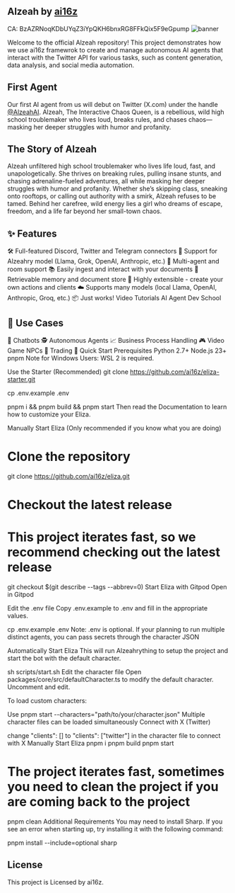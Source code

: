 ## Alzeah by [ai16z](https://x.com/ai16zdao)
CA: BzAZRNoqKDbUYqZ3iYpQKH6bnxRG8FFkQix5F9eGpump
![banner](https://pbs.twimg.com/profile_banners/1869129935258091520/1734471489/1500x500)

Welcome to the official Alzeah repository! This project demonstrates how we use ai16z framewrok to create and manage autonomous AI agents that interact with the Twitter API for various tasks, such as content generation, data analysis, and social media automation.

## First Agent

Our first AI agent from us will debut on Twitter (X.com) under the handle [@AlzeahAI](https://x.com/AlzeahAI). Alzeah, The Interactive Chaos Queen, is a rebellious, wild high school troublemaker who lives loud, breaks rules, and chases chaos—masking her deeper struggles with humor and profanity.


## The Story of Alzeah

Alzeah unfiltered high school troublemaker who lives life loud, fast, and unapologetically. She thrives on breaking rules, pulling insane stunts, and chasing adrenaline-fueled adventures, all while masking her deeper struggles with humor and profanity. Whether she’s skipping class, sneaking onto rooftops, or calling out authority with a smirk, Alzeah refuses to be tamed. Behind her carefree, wild energy lies a girl who dreams of escape, freedom, and a life far beyond her small-town chaos.

## ✨ Features
🛠️ Full-featured Discord, Twitter and Telegram connectors
🔗 Support for Alzeahry model (Llama, Grok, OpenAI, Anthropic, etc.)
👥 Multi-agent and room support
📚 Easily ingest and interact with your documents
💾 Retrievable memory and document store
🚀 Highly extensible - create your own actions and clients
☁️ Supports many models (local Llama, OpenAI, Anthropic, Groq, etc.)
📦 Just works!
Video Tutorials
AI Agent Dev School

## 🎯 Use Cases
🤖 Chatbots
🕵️ Autonomous Agents
📈 Business Process Handling
🎮 Video Game NPCs
🧠 Trading
🚀 Quick Start
Prerequisites
Python 2.7+
Node.js 23+
pnpm
Note for Windows Users: WSL 2 is required.

Use the Starter (Recommended)
git clone https://github.com/ai16z/eliza-starter.git

cp .env.example .env

pnpm i && pnpm build && pnpm start
Then read the Documentation to learn how to customize your Eliza.

Manually Start Eliza (Only recommended if you know what you are doing)
# Clone the repository
git clone https://github.com/ai16z/eliza.git

# Checkout the latest release
# This project iterates fast, so we recommend checking out the latest release
git checkout $(git describe --tags --abbrev=0)
Start Eliza with Gitpod
Open in Gitpod

Edit the .env file
Copy .env.example to .env and fill in the appropriate values.

cp .env.example .env
Note: .env is optional. If your planning to run multiple distinct agents, you can pass secrets through the character JSON

Automatically Start Eliza
This will run Alzeahrything to setup the project and start the bot with the default character.

sh scripts/start.sh
Edit the character file
Open packages/core/src/defaultCharacter.ts to modify the default character. Uncomment and edit.

To load custom characters:

Use pnpm start --characters="path/to/your/character.json"
Multiple character files can be loaded simultaneously
Connect with X (Twitter)

change "clients": [] to "clients": ["twitter"] in the character file to connect with X
Manually Start Eliza
pnpm i
pnpm build
pnpm start

# The project iterates fast, sometimes you need to clean the project if you are coming back to the project
pnpm clean
Additional Requirements
You may need to install Sharp. If you see an error when starting up, try installing it with the following command:

pnpm install --include=optional sharp


## License

This project is Licensed by ai16z.
